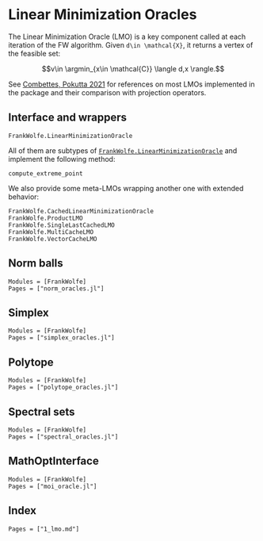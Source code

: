 # Linear Minimization Oracles

The Linear Minimization Oracle (LMO) is a key component called at each iteration of the FW algorithm. Given ``d\in \mathcal{X}``, it returns a vertex of the feasible set:
```math
v\in \argmin_{x\in \mathcal{C}} \langle d,x \rangle.
```

See [Combettes, Pokutta 2021](https://arxiv.org/abs/2101.10040) for references on most LMOs
implemented in the package and their comparison with projection operators.

## Interface and wrappers

```@docs
FrankWolfe.LinearMinimizationOracle
```

All of them are subtypes of [`FrankWolfe.LinearMinimizationOracle`](@ref) and implement the following method:
```@docs
compute_extreme_point
```

We also provide some meta-LMOs wrapping another one with extended behavior:
```@docs
FrankWolfe.CachedLinearMinimizationOracle
FrankWolfe.ProductLMO
FrankWolfe.SingleLastCachedLMO
FrankWolfe.MultiCacheLMO
FrankWolfe.VectorCacheLMO
```

## Norm balls

```@autodocs
Modules = [FrankWolfe]
Pages = ["norm_oracles.jl"]
```

## Simplex

```@autodocs
Modules = [FrankWolfe]
Pages = ["simplex_oracles.jl"]
```

## Polytope

```@autodocs
Modules = [FrankWolfe]
Pages = ["polytope_oracles.jl"]
```

## Spectral sets

```@autodocs
Modules = [FrankWolfe]
Pages = ["spectral_oracles.jl"]
```

## MathOptInterface

```@autodocs
Modules = [FrankWolfe]
Pages = ["moi_oracle.jl"]
```

## Index

```@index
Pages = ["1_lmo.md"]
```
